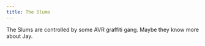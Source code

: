 ```yaml
---
title: The Slums
---
```


The Slums are controlled by some AVR graffiti gang. Maybe they know more about Jay.
